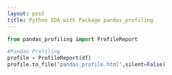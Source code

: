 ```yaml
---
layout: post
title: Python EDA with Package pandas_profiling
---
```


  
```python
from pandas_profiling import ProfileReport

#Pandas Profiling
profile = ProfileReport(df)
profile.to_file("pandas_profile.html",silent=False)
```  
  
    
    
